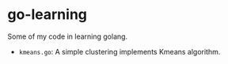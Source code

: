 # go-learning
Some of my code in learning golang.

- ```kmeans.go```: A simple clustering implements Kmeans algorithm.
